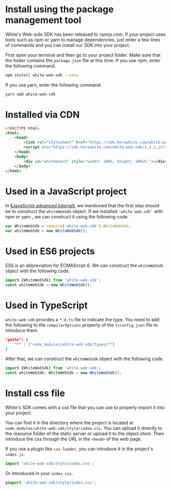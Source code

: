 # Install using the package management tool

White's Web-side SDK has been released to npmjs.com. If your project uses tools such as npm or yarn to manage dependencies, just enter a few lines of commands and you can install our SDK into your project.

First open your terminal and then go to your project folder. Make sure that the folder contains the `package.json` file at this time. If you use npm, enter the following command.

```bash
npm install white-web-sdk --save
```

If you use yarn, enter the following command.

```bash
yarn add white-web-sdk
```

# Installed via CDN

```html
<!DOCTYPE html>
<html>
    <head>
        <link rel="stylesheet" href="https://sdk.herewhite.com/white-web-sdk/1.3.1.css">
        <script src="https://sdk.herewhite.com/white-web-sdk/1.3.1.js"></script>
    </head>
    <body>
        <div id="whiteboard" style="width: 100%; height: 100vh;"></div>
    </body>
</html>

```

# Used in a JavaScript project

In [《JavaScript advanced tutorial》](/en-uk/v2/js_detail_api.md), we mentioned that the first step should be to construct the `whiteWebSdk` object. If we installed `'white-web-sdk'` with npm or yarn , we can construct it using the following code.

```javascript
var WhiteWebSdk = require('white-web-sdk').WhiteWebSdk;
var whiteWebSdk = new WhiteWebSdk();
```

# Used in ES6 projects

ES6 is an abbreviation for ECMAScript 6. We can construct the `whiteWebSdk` object with the following code.

```javascript
import {WhiteWebSdk} from 'white-web-sdk';
const whiteWebSdk = new WhiteWebSdk();
```

# Used in TypeScript

`white-web-sdk` provides a `*.d.ts` file to indicate the type. You need to add the following to the `compilerOptions` property of the `tsconfig.json` file to introduce them.

```json
"paths": {
    "*" : ["node_modules/white-web-sdk/types/*"]
}
```

After that, we can construct the `whiteWebSdk` object with the following code.

```typescript
import {WhiteWebSdk} from 'white-web-sdk';
const whiteWebSdk: WhiteWebSdk = new WhiteWebSdk();
```

# Install css file

White's SDK comes with a css file that you can use to properly import it into your project.

You can find it in the directory where the project is located at `node_modules/white-web-sdk/style/index.css`. You can upload it directly to the resource folder of the static server or upload it to the object store. Then introduce the css through the URL in the `<head>` of the web page.

If you use a plugin like `css-loader`, you can introduce it in the project's `index.js`.

```javascript
import 'white-web-sdk/style/index.css';
```

Or introduced in your `index.css`.

```css
@import 'white-web-sdk/style/index.css';
```
